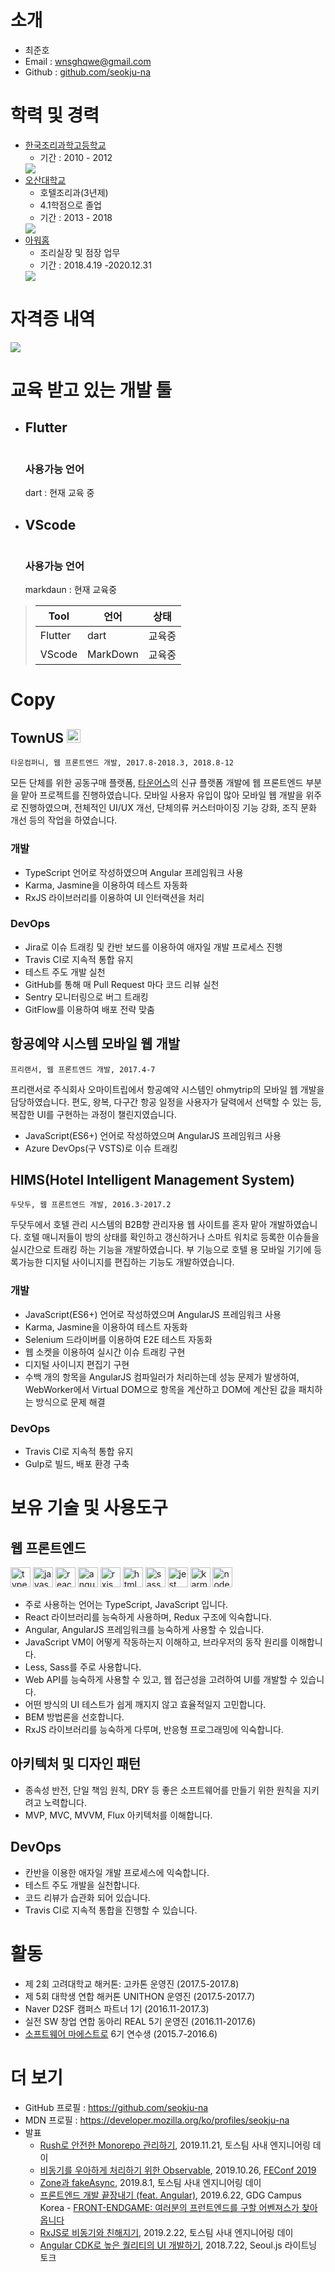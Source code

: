 



# 소개



* 최준호
* Email : wnsghqwe@gmail.com
* Github : [github.com/seokju-na](https://github.com/junho1124/jino.dev.gita)


# 학력 및 경력
* [한국조리과학고등학교](http://www.kcas.hs.kr/)
    - 기간 : 2010 - 2012
    <img src="highschool.jpg">
* [오산대학교](https://www.osan.ac.kr/)
    - 호텔조리과(3년제)
    - 4.1학점으로 졸업
    - 기간 : 2013 - 2018
    <img src="osan.png">
* [아워홈](https://www.ourhome.co.kr/)
    - 조리실장 및 점장 업무
    - 기간 : 2018.4.19 -2020.12.31
    <img src="ourhome.jfif">

# 자격증 내역
<img src="age.jpg">


# 교육 받고 있는 개발 툴 

- ## Flutter
    <img scr="flutter.png">

    ### 사용가능 언어
    dart : 현재 교육 중

- ## VScode
    <img scr="VScode.png">

    ### 사용가능 언어
    markdaun : 현재 교육중

>|Tool|언어|상태|
>|------|---|---|
>|Flutter|dart|교육중|
>|VScode|MarkDown|교육중|


Copy
======

## TownUS <img src="https://user-images.githubusercontent.com/13250888/53622388-fb19ff00-3c3c-11e9-82f4-745111bf394e.png" alt="타운컴퍼니 로고" width="22" height="22"/>
`타운컴퍼니, 웹 프론트엔드 개발, 2017.8-2018.3, 2018.8-12`

모든 단체를 위한 공동구매 플랫폼, [타운어스](https://townus.co.kr)의 신규 플랫폼 개발에 웹 프론트엔드 부분을 맡아 프로젝트를 진행하였습니다. 모바일 사용자 유입이 많아 모바일 웹 개발을 위주로 진행하였으며, 전체적인 UI/UX 개선, 단체의류 커스터마이징 기능 강화, 조직 문화 개선 등의 작업을 하였습니다.

### 개발 
- TypeScript 언어로 작성하였으며 Angular 프레임워크 사용
- Karma, Jasmine을 이용하여 테스트 자동화
- RxJS 라이브러리를 이용하여 UI 인터랙션을 처리

### DevOps
- Jira로 이슈 트래킹 및 칸반 보드를 이용하여 애자일 개발 프로세스 진행
- Travis CI로 지속적 통합 유지
- 테스트 주도 개발 실천
- GitHub를 통해 매 Pull Request 마다 코드 리뷰 실천
- Sentry 모니터링으로 버그 트래킹
- GitFlow를 이용하여 배포 전략 맞춤


## 항공예약 시스템 모바일 웹 개발
`프리랜서, 웹 프론트엔드 개발, 2017.4-7`

프리랜서로 주식회사 오마이트립에서 항공예약 시스템인 ohmytrip의 모바일 웹 개발을 담당하였습니다. 편도, 왕복, 다구간 항공 일정을 사용자가 달력에서 선택할 수 있는 등, 복잡한 UI를 구현하는 과정이 챌린지였습니다.

- JavaScript(ES6+) 언어로 작성하였으며 AngularJS 프레임워크 사용
- Azure DevOps(구 VSTS)로 이슈 트래킹


## HIMS(Hotel Intelligent Management System)
`두닷두, 웹 프론트엔드 개발, 2016.3-2017.2`

두닷두에서 호텔 관리 시스템의 B2B향 관리자용 웹 사이트를 혼자 맡아 개발하였습니다. 호텔 매니저들이 방의 상태를 확인하고 갱신하거나 스마트 워치로 등록한 이슈들을 실시간으로 트래킹 하는 기능을 개발하였습니다. 부 기능으로 호텔 용 모바일 기기에 등록가능한 디지털 사이니지를 편집하는 기능도 개발하였습니다.

### 개발
- JavaScript(ES6+) 언어로 작성하였으며 AngularJS 프레임워크 사용
- Karma, Jasmine을 이용하여 테스트 자동화
- Selenium 드라이버를 이용하여 E2E 테스트 자동화
- 웹 소켓을 이용하여 실시간 이슈 트래킹 구현
- 디지털 사이니지 편집기 구현
- 수백 개의 항목을 AngularJS 컴파일러가 처리하는데 성능 문제가 발생하여, WebWorker에서 Virtual DOM으로 항목을 계산하고 DOM에 계산된 값을 패치하는 방식으로 문제 해결

### DevOps
- Travis CI로 지속적 통합 유지
- Gulp로 빌드, 배포 환경 구축

# 보유 기술 및 사용도구
## 웹 프론트엔드

<img alt="typescript" src="https://user-images.githubusercontent.com/13250888/53627369-a2059780-3c4b-11e9-88c2-58a7bd4a04e5.png" width="32" height="32"/> <img alt="javascript" src="https://user-images.githubusercontent.com/13250888/53627364-a16d0100-3c4b-11e9-84e2-a8c2f7311695.png" width="32" height="32"/> <img alt="react" src="https://user-images.githubusercontent.com/13250888/62798586-90d58680-bb19-11e9-9a82-9762725abede.png" width="32" height="32"/> <img alt="angular" src="https://user-images.githubusercontent.com/13250888/53627361-a16d0100-3c4b-11e9-97ee-8c87c15bf9a3.png" width="32" height="32"/> <img alt="rxjs" src="https://user-images.githubusercontent.com/13250888/53627366-a2059780-3c4b-11e9-8587-d959ed1e7119.png" width="32" height="32"/> <img alt="html5" src="https://user-images.githubusercontent.com/13250888/53627363-a16d0100-3c4b-11e9-8238-56153fb041e4.png" width="32" height="32"/> <img src="https://user-images.githubusercontent.com/13250888/53627368-a2059780-3c4b-11e9-95e3-9058d6a8afc7.png" alt="sass" width="32" height="32"/> <img alt="jest" src="https://user-images.githubusercontent.com/13250888/53627686-746d1e00-3c4c-11e9-9ec3-dd2398af09d2.png" width="32" height="32"/> <img alt="karma" src="https://user-images.githubusercontent.com/13250888/53627688-746d1e00-3c4c-11e9-8853-9a63d2cd989a.png" height="32"/> <img alt="nodejs" src="https://user-images.githubusercontent.com/13250888/53627689-7505b480-3c4c-11e9-9386-1656f03bb3d7.png" width="32" height="32" />


- 주로 사용하는 언어는 TypeScript, JavaScript 입니다.
- React 라이브러리를 능숙하게 사용하며, Redux 구조에 익숙합니다.
- Angular, AngularJS 프레임워크를 능숙하게 사용할 수 있습니다.
- JavaScript VM이 어떻게 작동하는지 이해하고, 브라우저의 동작 원리를 이해합니다.
- Less, Sass를 주로 사용합니다.
- Web API를 능숙하게 사용할 수 있고, 웹 접근성을 고려하여 UI를 개발할 수 있습니다.
- 어떤 방식의 UI 테스트가 쉽게 깨지지 않고 효율적일지 고민합니다.
- BEM 방법론을 선호합니다.
- RxJS 라이브러리를 능숙하게 다루며, 반응형 프로그래밍에 익숙합니다.

## 아키텍처 및 디자인 패턴
- 종속성 반전, 단일 책임 원칙, DRY 등 좋은 소프트웨어를 만들기 위한 원칙을 지키려고 노력합니다.
- MVP, MVC, MVVM, Flux 아키텍처를 이해합니다.

## DevOps
- 칸반을 이용한 애자일 개발 프로세스에 익숙합니다.
- 테스트 주도 개발을 실천합니다.
- 코드 리뷰가 습관화 되어 있습니다.
- Travis CI로 지속적 통합을 진행할 수 있습니다.


# 활동
* 제 2회 고려대학교 해커톤: 고카톤 운영진 (2017.5-2017.8)
* 제 5회 대학생 연합 해커톤 UNITHON 운영진 (2017.5-2017.7)
* Naver D2SF 캠퍼스 파트너 1기 (2016.11-2017.3)
* 실전 SW 창업 연합 동아리 REAL 5기 운영진 (2016.11-2017.6)
* [소프트웨어 마에스트로](swmaestro.kr) 6기 연수생 (2015.7-2016.6)


# 더 보기
- GitHub 프로필 : https://github.com/seokju-na
- MDN 프로필 : https://developer.mozilla.org/ko/profiles/seokju-na
- 발표
    * [Rush로 안전한 Monorepo 관리하기](https://drive.google.com/open?id=1NVbOu5mWLr6Rz6r_iJW7Was1EttfSzt3), 2019.11.21, 토스팀 사내 엔지니어링 데이
    * [비동기를 우아하게 처리하기 위한 Observable](https://slides.com/seokjume/observable), 2019.10.26, [FEConf 2019](https://2019.feconf.kr)
    * [Zone과 fakeAsync](https://drive.google.com/open?id=14iqzQcqxeZtyjWWTdxv7xrmFyqKUyIo_), 2019.8.1, 토스팀 사내 엔지니어링 데이
    * [프론트엔드 개발 끝장내기 (feat. Angular)](https://drive.google.com/open?id=1RqDz0ivfyTtN_GxzgcefOXaeIzQUQ-7o), 2019.6.22, GDG Campus Korea - [FRONT-ENDGAME: 여러분의 프런트엔드를 구할 어벤져스가 찾아옵니다](https://festa.io/events/317)
    * [RxJS로 비동기와 친해지기](https://www.slideshare.net/SeokjuNa/rxjs-132918267), 2019.2.22, 토스팀 사내 엔지니어링 데이
    * [Angular CDK로 높은 퀄리티의 UI 개발하기](https://drive.google.com/open?id=1hcuqv0lxFHjNVzod00cVDbBN9NB3BY1u), 2018.7.22, Seoul.js 라이트닝 토크
